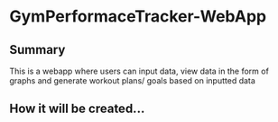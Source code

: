 # GymPerformaceTracker-WebApp
## Summary
This is a webapp where users can input data, view data in the form of graphs and generate workout plans/ goals based on inputted data

## How it will be created...
